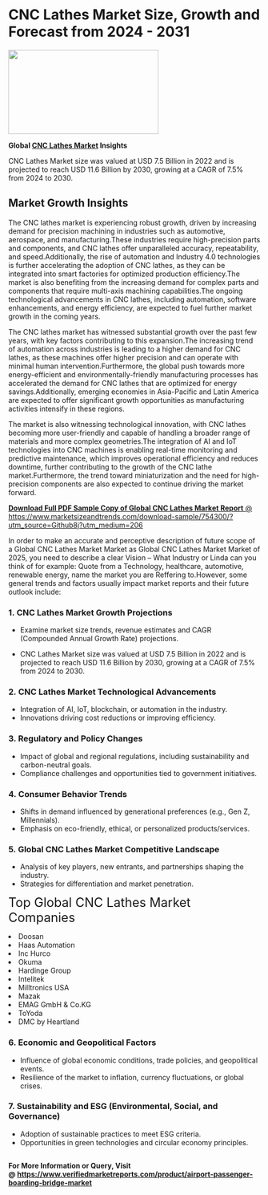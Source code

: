 <H1>CNC Lathes Market Size, Growth and Forecast from 2024 - 2031</H1><img class="aligncenter size-medium wp-image-584254" src="https://thirdeyenews.in/wp-content/uploads/2024/09/Global-Market-Research-300x168.jpeg" alt="" width="300" height="168" /><p><strong>Global&nbsp;<a href="https://www.marketsizeandtrends.com/download-sample/754300/?utm_source=Github8j?utm_medium=206">CNC Lathes Market</a> Insights</strong></p><p>CNC Lathes Market size was valued at USD 7.5 Billion in 2022 and is projected to reach USD 11.6 Billion by 2030, growing at a CAGR of 7.5% from 2024 to 2030.</p><p><h2>Market Growth Insights</h2> <p>The CNC lathes market is experiencing robust growth, driven by increasing demand for precision machining in industries such as automotive, aerospace, and manufacturing.These industries require high-precision parts and components, and CNC lathes offer unparalleled accuracy, repeatability, and speed.Additionally, the rise of automation and Industry 4.0 technologies is further accelerating the adoption of CNC lathes, as they can be integrated into smart factories for optimized production efficiency.The market is also benefiting from the increasing demand for complex parts and components that require multi-axis machining capabilities.The ongoing technological advancements in CNC lathes, including automation, software enhancements, and energy efficiency, are expected to fuel further market growth in the coming years.</p> <p><a href="#"></a></p> <p>The CNC lathes market has witnessed substantial growth over the past few years, with key factors contributing to this expansion.The increasing trend of automation across industries is leading to a higher demand for CNC lathes, as these machines offer higher precision and can operate with minimal human intervention.Furthermore, the global push towards more energy-efficient and environmentally-friendly manufacturing processes has accelerated the demand for CNC lathes that are optimized for energy savings.Additionally, emerging economies in Asia-Pacific and Latin America are expected to offer significant growth opportunities as manufacturing activities intensify in these regions.</p> <p>The market is also witnessing technological innovation, with CNC lathes becoming more user-friendly and capable of handling a broader range of materials and more complex geometries.The integration of AI and IoT technologies into CNC machines is enabling real-time monitoring and predictive maintenance, which improves operational efficiency and reduces downtime, further contributing to the growth of the CNC lathe market.Furthermore, the trend toward miniaturization and the need for high-precision components are also expected to continue driving the market forward.</p> <p><a href="#"></p><p><span class=""><strong>Download Full PDF Sample Copy of Global CNC Lathes Market Report</strong> @ <a href="https://www.marketsizeandtrends.com/download-sample/754300/?utm_source=Github8j?utm_medium=206" target="_blank">https://www.marketsizeandtrends.com/download-sample/754300/?utm_source=Github8j?utm_medium=206</a></span></p><p>In order to make an accurate and perceptive description of future scope of a Global&nbsp;CNC Lathes Market Market as Global&nbsp;CNC Lathes Market Market of 2025, you need to describe a clear Vision &ndash; What Industry or Linda can you think of for example: Quote from a Technology, healthcare, automotive, renewable energy, name the market you are Reffering to.However, some general trends and factors usually impact market reports and their future outlook include:</p><h3>1.&nbsp;<strong>CNC Lathes Market Growth Projections</strong></h3><ul><li>Examine market size trends, revenue estimates and CAGR (Compounded Annual Growth Rate) projections.</li><li><p>CNC Lathes Market size was valued at USD 7.5 Billion in 2022 and is projected to reach USD 11.6 Billion by 2030, growing at a CAGR of 7.5% from 2024 to 2030.</p></li></ul><h3>2.&nbsp;<strong>CNC Lathes Market Technological Advancements</strong></h3><ul><li>Integration of AI, IoT, blockchain, or automation in the industry.</li><li>Innovations driving cost reductions or improving efficiency.</li></ul><h3>3.&nbsp;<strong>Regulatory and Policy Changes</strong></h3><ul><li>Impact of global and regional regulations, including sustainability and carbon-neutral goals.</li><li>Compliance challenges and opportunities tied to government initiatives.</li></ul><h3>4.&nbsp;<strong>Consumer Behavior Trends</strong></h3><ul><li>Shifts in demand influenced by generational preferences (e.g., Gen Z, Millennials).</li><li>Emphasis on eco-friendly, ethical, or personalized products/services.</li></ul><h3>5.&nbsp;<strong>Global CNC Lathes Market Competitive Landscape</strong></h3><ul><li>Analysis of key players, new entrants, and partnerships shaping the industry.</li><li>Strategies for differentiation and market penetration.</li></ul><p data-pm-slice="1 1 []"><span style="color: inherit; font-family: inherit; font-size: 25px;">Top Global CNC Lathes Market Companies</span></p><div class="" data-test-id=""><p><li>Doosan</li><li> Haas Automation</li><li> Inc Hurco</li><li> Okuma</li><li> Hardinge Group</li><li> Intelitek</li><li> Milltronics USA</li><li> Mazak</li><li> EMAG GmbH & Co.KG</li><li> ToYoda</li><li> DMC by Heartland</li></p></div><h3>6.&nbsp;<strong>Economic and Geopolitical Factors</strong></h3><ul><li>Influence of global economic conditions, trade policies, and geopolitical events.</li><li>Resilience of the market to inflation, currency fluctuations, or global crises.</li></ul><h3>7.&nbsp;<strong>Sustainability and ESG (Environmental, Social, and Governance)</strong></h3><ul><li>Adoption of sustainable practices to meet ESG criteria.</li><li>Opportunities in green technologies and circular economy principles.</li></ul><h2><strong style="font-size: 14px;">For More Information or Query, Visit @&nbsp;</strong><a style="background-color: #ffffff; font-size: 14px;" href="https://www.marketsizeandtrends.com/report/cnc-lathes-market/" target="_blank">https://www.verifiedmarketreports.com/product/airport-passenger-boarding-bridge-market</a></h2>